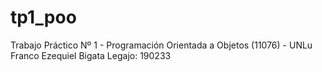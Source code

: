 # tp1_poo
Trabajo Práctico Nº 1 - Programación Orientada a Objetos (11076) - UNLu
Franco Ezequiel Bigata 
Legajo: 190233
